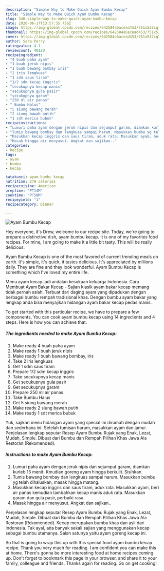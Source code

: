 ```yaml
---
description: "Simple Way to Make Quick Ayam Bumbu Kecap"
title: "Simple Way to Make Quick Ayam Bumbu Kecap"
slug: 346-simple-way-to-make-quick-ayam-bumbu-kecap
date: 2020-06-17T13:57:35.756Z
image: https://img-global.cpcdn.com/recipes/642584a6acead453/751x532cq70/ayam-bumbu-kecap-foto-resep-utama.jpg
thumbnail: https://img-global.cpcdn.com/recipes/642584a6acead453/751x532cq70/ayam-bumbu-kecap-foto-resep-utama.jpg
cover: https://img-global.cpcdn.com/recipes/642584a6acead453/751x532cq70/ayam-bumbu-kecap-foto-resep-utama.jpg
author: Sara Perry
ratingvalue: 4.1
reviewcount: 40120
recipeingredient:
- "4 buah paha ayam"
- "1 buah jeruk nipis"
- "1 buah bawang bombay iris"
- "2 iris lengkuas"
- "1 sdm saus tiram"
- "1/2 sdm kecap inggris"
- "secukupnya kecap manis"
- "secukupnya gula pasir"
- "secukupnya garam"
- "250 ml air panas"
- " Bumbu Halus"
- "5 siung bawang merah"
- "2 siung bawah putih"
- "1 sdt merica bubuk"
recipeinstructions:
- "Lumuri paha ayam dengan jeruk nipis dan sejumput garam, diamkan kurleb 15 menit. Kmudian goreng ayam hingga berkulit. Sisihkan."
- "Tumis bawang bombay dan lengkuas sampai harum. Masukkan bumbu yg telah dihaluskan, masak hingga matang."
- "Masukkan kecap inggris dan saus tiram, aduk rata. Masukkan ayam, beri air panas kemudian tambahkan kecap manis aduk rata. Masukkan garam dan gula pasir, perbaiki rasa."
- "Masak hingga air menyusut. Angkat dan sajikan.."
categories:
- Recipe
tags:
- ayam
- bumbu
- kecap

katakunci: ayam bumbu kecap 
nutrition: 279 calories
recipecuisine: American
preptime: "PT14M"
cooktime: "PT58M"
recipeyield: "1"
recipecategory: Dinner

---
```



![Ayam Bumbu Kecap](https://img-global.cpcdn.com/recipes/642584a6acead453/751x532cq70/ayam-bumbu-kecap-foto-resep-utama.jpg)

Hey everyone, it's Drew, welcome to our recipe site. Today, we're going to prepare a distinctive dish, ayam bumbu kecap. It is one of my favorites food recipes. For mine, I am going to make it a little bit tasty. This will be really delicious.

Ayam Bumbu Kecap is one of the most favored of current trending meals on earth. It's simple, it's quick, it tastes delicious. It's appreciated by millions daily. They are fine and they look wonderful. Ayam Bumbu Kecap is something which I've loved my entire life.

Menu ayam kecap jadi andalan kesukaan keluarga Indonesia. Cara Membuat Ayam Bakar Kecap - Sajian klasik ayam bakar kecap memang tidak pernah salah. Terbuat dari daging ayam yang dipadukan dengan berbagai bumbu rempah tradisional khas. Dengan bumbu ayam bakar yang lengkap anda bisa menyajikan hidangan ayam bakar kecap pedas manis.


To get started with this particular recipe, we have to prepare a few components. You can cook ayam bumbu kecap using 14 ingredients and 4 steps. Here is how you can achieve that.

<!--inarticleads1-->

##### The ingredients needed to make Ayam Bumbu Kecap:

1. Make ready 4 buah paha ayam
1. Make ready 1 buah jeruk nipis
1. Make ready 1 buah bawang bombay, iris
1. Take 2 iris lengkuas
1. Get 1 sdm saus tiram
1. Prepare 1/2 sdm kecap inggris
1. Take secukupnya kecap manis
1. Get secukupnya gula pasir
1. Get secukupnya garam
1. Prepare 250 ml air panas
1. Take  Bumbu Halus
1. Get 5 siung bawang merah
1. Make ready 2 siung bawah putih
1. Make ready 1 sdt merica bubuk


Yuk, sajikan menu hidangan ayam yang special ini dirumah dengan mudah dan sederhana ini. Setelah tumisan harum, masukkan ayam dan jamur. Penjelasan lengkap seputar Resep Ayam Bumbu Rujak yang Enak, Lezat, Mudah, Simple. Dibuat dari Bumbu dan Rempah Pilihan Khas Jawa Ala Restoran (Rekomended). 

<!--inarticleads2-->

##### Instructions to make Ayam Bumbu Kecap:

1. Lumuri paha ayam dengan jeruk nipis dan sejumput garam, diamkan kurleb 15 menit. Kmudian goreng ayam hingga berkulit. Sisihkan.
1. Tumis bawang bombay dan lengkuas sampai harum. Masukkan bumbu yg telah dihaluskan, masak hingga matang.
1. Masukkan kecap inggris dan saus tiram, aduk rata. Masukkan ayam, beri air panas kemudian tambahkan kecap manis aduk rata. Masukkan garam dan gula pasir, perbaiki rasa.
1. Masak hingga air menyusut. Angkat dan sajikan..


Penjelasan lengkap seputar Resep Ayam Bumbu Rujak yang Enak, Lezat, Mudah, Simple. Dibuat dari Bumbu dan Rempah Pilihan Khas Jawa Ala Restoran (Rekomended). Kecap merupakan bumbu khas dan asli dari Indonesia. Tak ayal, ada banyak sekali sajian yang menggunakan kecap sebagai bumbu utamanya. Salah satunya yaitu ayam goreng kecap ini. 

So that is going to wrap this up with this special food ayam bumbu kecap recipe. Thank you very much for reading. I am confident you can make this at home. There's gonna be more interesting food at home recipes coming up. Don't forget to bookmark this page in your browser, and share it to your family, colleague and friends. Thanks again for reading. Go on get cooking!
